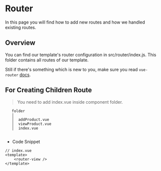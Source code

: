 # Router
In this page you will find how to add new routes and how we handled existing routes.

## Overview
You can find our template's router configuration in src/router/index.js. This folder contains all routes of our template.

Still if there's something which is new to you, make sure you read `vue-router` [docs](https://router.vuejs.org/). 


## For Creating Children Route


> You need to add index.vue inside component folder.


```
   folder
   │  
   │  addProduct.vue
   │  viewProduct.vue
   │  index.vue
 
```

- Code Snippet

```javascript{5-6,12-17,19}
// index.vue 
<template>
    <router-view />
</template>